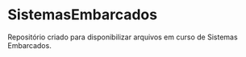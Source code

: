 # SistemasEmbarcados
Repositório criado para disponibilizar arquivos em curso de Sistemas Embarcados.
